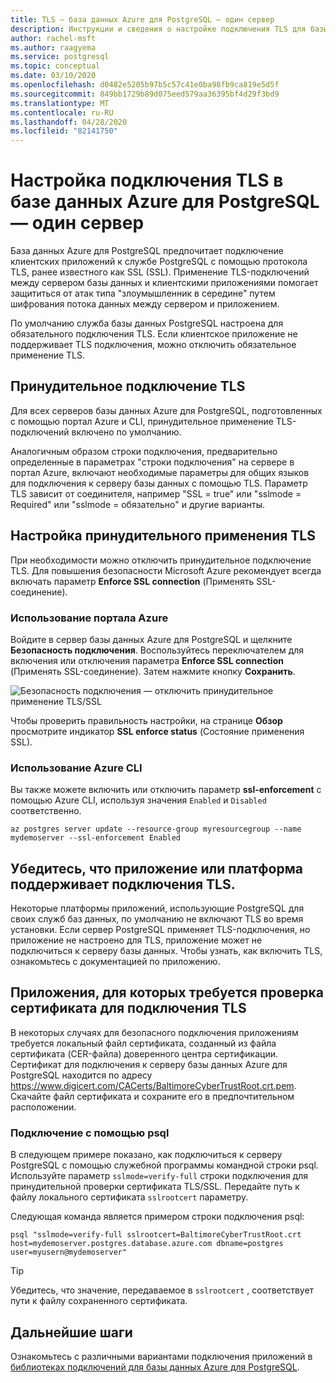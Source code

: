 ```yaml
---
title: TLS — база данных Azure для PostgreSQL — один сервер
description: Инструкции и сведения о настройке подключения TLS для базы данных Azure для PostgreSQL-Single Server.
author: rachel-msft
ms.author: raagyema
ms.service: postgresql
ms.topic: conceptual
ms.date: 03/10/2020
ms.openlocfilehash: d0482e5205b97b5c57c41e0ba98fb9ca819e5d5f
ms.sourcegitcommit: 849bb1729b89d075eed579aa36395bf4d29f3bd9
ms.translationtype: MT
ms.contentlocale: ru-RU
ms.lasthandoff: 04/28/2020
ms.locfileid: "82141750"
---
```

# <a name="configure-tls-connectivity-in-azure-database-for-postgresql---single-server"></a>Настройка подключения TLS в базе данных Azure для PostgreSQL — один сервер

База данных Azure для PostgreSQL предпочитает подключение клиентских приложений к службе PostgreSQL с помощью протокола TLS, ранее известного как SSL (SSL). Применение TLS-подключений между сервером базы данных и клиентскими приложениями помогает защититься от атак типа "злоумышленник в середине" путем шифрования потока данных между сервером и приложением.

По умолчанию служба базы данных PostgreSQL настроена для обязательного подключения TLS. Если клиентское приложение не поддерживает TLS подключения, можно отключить обязательное применение TLS.

## <a name="enforcing-tls-connections"></a>Принудительное подключение TLS

Для всех серверов базы данных Azure для PostgreSQL, подготовленных с помощью портал Azure и CLI, принудительное применение TLS-подключений включено по умолчанию. 

Аналогичным образом строки подключения, предварительно определенные в параметрах "строки подключения" на сервере в портал Azure, включают необходимые параметры для общих языков для подключения к серверу базы данных с помощью TLS. Параметр TLS зависит от соединителя, например "SSL = true" или "sslmode = Required" или "sslmode = обязательно" и другие варианты.

## <a name="configure-enforcement-of-tls"></a>Настройка принудительного применения TLS

При необходимости можно отключить принудительное подключение TLS. Для повышения безопасности Microsoft Azure рекомендует всегда включать параметр **Enforce SSL connection** (Применять SSL-соединение).

### <a name="using-the-azure-portal"></a>Использование портала Azure

Войдите в сервер базы данных Azure для PostgreSQL и щелкните **Безопасность подключения**. Воспользуйтесь переключателем для включения или отключения параметра **Enforce SSL connection** (Применять SSL-соединение). Затем нажмите кнопку **Сохранить**.

![Безопасность подключения — отключить принудительное применение TLS/SSL](./media/concepts-ssl-connection-security/1-disable-ssl.png)

Чтобы проверить правильность настройки, на странице **Обзор** просмотрите индикатор **SSL enforce status** (Состояние применения SSL).

### <a name="using-azure-cli"></a>Использование Azure CLI

Вы также можете включить или отключить параметр **ssl-enforcement** с помощью Azure CLI, используя значения `Enabled` и `Disabled` соответственно.

```azurecli
az postgres server update --resource-group myresourcegroup --name mydemoserver --ssl-enforcement Enabled
```

## <a name="ensure-your-application-or-framework-supports-tls-connections"></a>Убедитесь, что приложение или платформа поддерживает подключения TLS.

Некоторые платформы приложений, использующие PostgreSQL для своих служб баз данных, по умолчанию не включают TLS во время установки. Если сервер PostgreSQL применяет TLS-подключения, но приложение не настроено для TLS, приложение может не подключиться к серверу базы данных. Чтобы узнать, как включить TLS, ознакомьтесь с документацией по приложению.

## <a name="applications-that-require-certificate-verification-for-tls-connectivity"></a>Приложения, для которых требуется проверка сертификата для подключения TLS

В некоторых случаях для безопасного подключения приложениям требуется локальный файл сертификата, созданный из файла сертификата (CER-файла) доверенного центра сертификации. Сертификат для подключения к серверу базы данных Azure для PostgreSQL находится по адресу https://www.digicert.com/CACerts/BaltimoreCyberTrustRoot.crt.pem. Скачайте файл сертификата и сохраните его в предпочтительном расположении.

### <a name="connect-using-psql"></a>Подключение с помощью psql

В следующем примере показано, как подключиться к серверу PostgreSQL с помощью служебной программы командной строки psql. Используйте параметр `sslmode=verify-full` строки подключения для принудительной проверки сертификата TLS/SSL. Передайте путь к файлу локального сертификата `sslrootcert` параметру.

Следующая команда является примером строки подключения psql:

```shell
psql "sslmode=verify-full sslrootcert=BaltimoreCyberTrustRoot.crt host=mydemoserver.postgres.database.azure.com dbname=postgres user=myusern@mydemoserver"
```

> [!TIP]
> Убедитесь, что значение, передаваемое в `sslrootcert` , соответствует пути к файлу сохраненного сертификата.

## <a name="next-steps"></a>Дальнейшие шаги

Ознакомьтесь с различными вариантами подключения приложений в [библиотеках подключений для базы данных Azure для PostgreSQL](concepts-connection-libraries.md).
